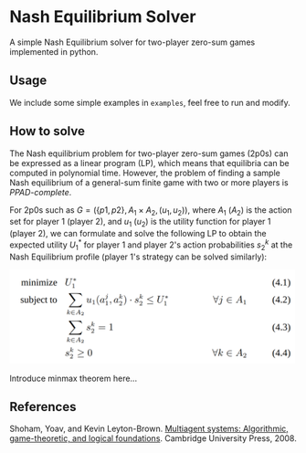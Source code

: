 # Nash Equilibrium Solver
A simple Nash Equilibrium solver for two-player zero-sum games implemented in python.

## Usage
We include some simple examples in `examples`, feel free to run and modify.

## How to solve
The Nash equilibrium problem for two-player zero-sum games (2p0s) can be expressed as a linear program (LP), which means that equilibria can be computed in polynomial time.
However, the problem of finding a sample Nash equilibrium of a general-sum finite game with two or more players is *PPAD-complete*.

For 2p0s such as $G=(\{p1, p2\}, A_1\times A_2, (u_1, u_2))$, where $A_1$ ($A_2$) is the action set for player 1 (player 2), and $u_1$ ($u_2$) is the utility function for player 1 (player 2), we can formulate and solve the following LP to obtain the expected utility $U_1^*$ for player 1 and player 2's action probabilities $s_2^k$ at the Nash Equilibrium profile (player 1's strategy can be solved similarly):

<img src="docs/LP_formulation.png" alt="drawing" width="500"/>

Introduce minmax theorem here...

## References
Shoham, Yoav, and Kevin Leyton-Brown. [Multiagent systems: Algorithmic, game-theoretic, and logical foundations](https://eecs.harvard.edu/cs286r/courses/fall08/files/SLB.pdf). Cambridge University Press, 2008.
